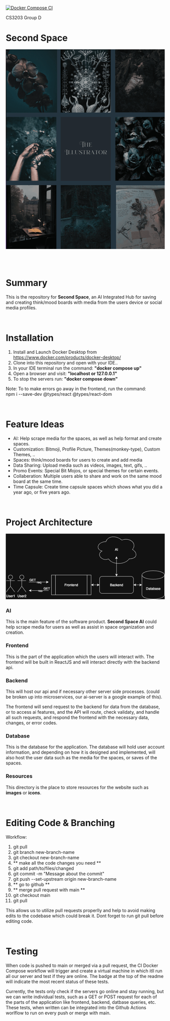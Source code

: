 [![Docker Compose CI](https://github.com/cfurley/second-space/actions/workflows/ci-docker-compose-.yml/badge.svg)](https://github.com/cfurley/second-space/actions/workflows/ci-docker-compose-.yml)

CS3203 Group D

# Second Space
<img src='./resources/stock_image_01.png'>

<br><br>

# Summary

This is the repository for <b>Second Space</b>, an AI Integrated Hub for saving and creating think/mood boards with media from the users device or social media profiles.

<br>

# Installation
1. Install and Launch Docker Desktop from https://www.docker.com/products/docker-desktop/
2. Clone into this repository and open with your IDE..
3. In your IDE terminal run the command: <b>"docker compose up"</b>
4. Open a browser and visit: <b>"localhost or 127.0.0.1"</b>
5. To stop the servers run: <b>"docker compose down"</b>

Note: To to make errors go away in the frontend, run the command:<br>
npm i --save-dev @types/react @types/react-dom  

<br>

# Feature Ideas
* AI: Help scrape media for the spaces, as well as help format and create spaces.
* Customization: Bitmoji, Profile Picture, Themes(monkey-type), Custom Themes, ..
* Spaces: think/mood boards for users to create and add media
* Data Sharing: Upload media such as videos, images, text, gifs, ..
* Promo Events: Special Bit Mojos, or special themes for certain events.
* Collaberation: Multiple users able to share and work on the same mood board at the same time.
* Time Capsule: Create time capsule spaces which shows what you did a year ago, or five years ago.

<br>

# Project Architecture
<img src='./resources/second_space_architecture.png' width="720"> <br>

### AI

This is the main feature of the software product. <b>Second Space AI</b> could help scrape media for users as well as assist in space organization and creation.

### Frontend

This is the part of the application which the users will interact with. The frontend will be built in ReactJS and will interact directly with the backend api.

### Backend

This will host our api and if necessary other server side processes. (could be broken up into microservices, our ai-server is a google example of this).

The frontend will send request to the backend for data from the database, or to access ai features, and the API will route, check validaty, and handle all such requests, and respond the frontend with the necessary data, changes, or error codes.

### Database

This is the database for the application. The database will hold user account information, and depending on how it is designed and implemented, will also host the user data such as the media for the spaces, or saves of the spaces.

### Resources
This directory is the place to store resources for the website such as <b>images</b> or <b>icons</b>.

<br>

# Editing Code & Branching

Workflow:
1. git pull
2. git branch new-branch-name
3. git checkout new-branch-name
4. ** make all the code changes you need **
5. git add path/to/files/changed
6. git commit -m "Message about the commit"
7. git push --set-upstream origin new-branch-name
8. ** go to github **
9. ** merge pull request with main **
10. git checkout main
11. git pull

This allows us to utilize pull requests properlly and help to avoid making edits to the codebase which could break it.
Dont forget to run git pull before editing code.

<br>

# Testing

When code is pushed to main or merged via a pull request, the CI Docker Compose workflow will trigger and create a virtual machine in which itll run all our server and test if they are online. The badge at the top of the readme will indicate the most recent status of these tests.

Currently, the tests only check if the servers go online and stay running, but we can write individual tests, such as a GET or POST request for each of the parts of the application like frontend, backend, datbase queries, etc. These tests, when written can be integrated into the Github Actions worlflow to run on every push or merge with main.

